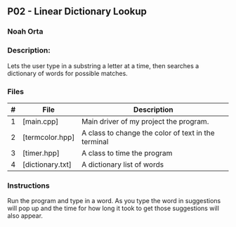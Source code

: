 ## P02 - Linear Dictionary Lookup
### Noah Orta
### Description:

Lets the user type in a substring a letter at a time, then searches a 
dictionary of words for possible matches. 

### Files

|   #   | File            | Description                                        |
| :---: | --------------- | -------------------------------------------------- |
|   1   | [main.cpp]      | Main driver of my project the program.              |
|   2   | [termcolor.hpp]      | A class to change the color of text in the terminal  |
|   3   | [timer.hpp] | A class to time the program                             |
|   4   | [dictionary.txt]    | A dictionary list of words                    |



### Instructions

Run the program and type in a word. As you type the word in suggestions will pop 
up and the time for how long it took to get those suggestions will also appear. 
